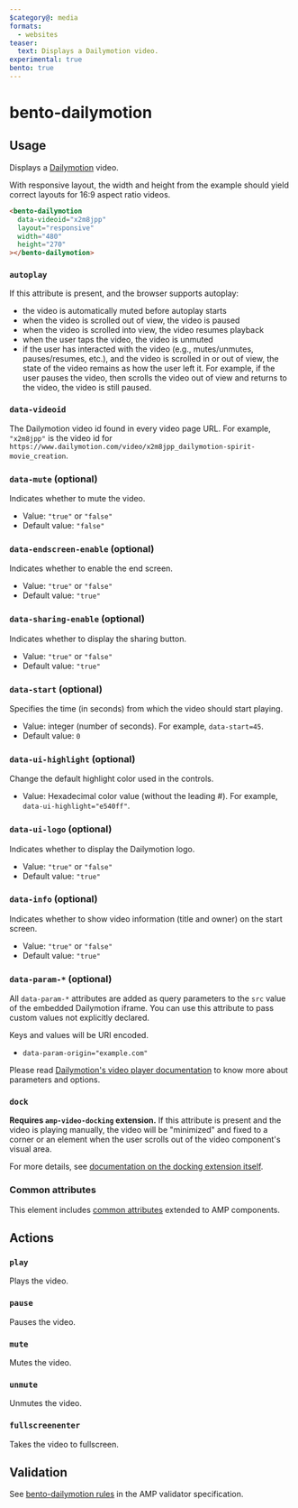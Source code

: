 ```yaml
---
$category@: media
formats:
  - websites
teaser:
  text: Displays a Dailymotion video.
experimental: true
bento: true
---
```


# bento-dailymotion

## Usage

Displays a [Dailymotion](https://www.dailymotion.com/) video.

With responsive layout, the width and height from the example should yield correct layouts for 16:9 aspect ratio videos.

```html
<bento-dailymotion
  data-videoid="x2m8jpp"
  layout="responsive"
  width="480"
  height="270"
></bento-dailymotion>
```

### `autoplay`

If this attribute is present, and the browser supports autoplay:

-   the video is automatically muted before autoplay starts
-   when the video is scrolled out of view, the video is paused
-   when the video is scrolled into view, the video resumes playback
-   when the user taps the video, the video is unmuted
-   if the user has interacted with the video (e.g., mutes/unmutes,
    pauses/resumes, etc.), and the video is scrolled in or out of view, the
    state of the video remains as how the user left it. For example, if the user
    pauses the video, then scrolls the video out of view and returns to the
    video, the video is still paused.

### `data-videoid`

The Dailymotion video id found in every video page URL. For example, `"x2m8jpp"`
is the video id for
`https://www.dailymotion.com/video/x2m8jpp_dailymotion-spirit-movie_creation`.

### `data-mute` (optional)

Indicates whether to mute the video.

-   Value: `"true"` or `"false"`
-   Default value: `"false"`

### `data-endscreen-enable` (optional)

Indicates whether to enable the end screen.

-   Value: `"true"` or `"false"`
-   Default value: `"true"`

### `data-sharing-enable` (optional)

Indicates whether to display the sharing button.

-   Value: `"true"` or `"false"`
-   Default value: `"true"`

### `data-start` (optional)

Specifies the time (in seconds) from which the video should start playing.

-   Value: integer (number of seconds). For example, `data-start=45`.
-   Default value: `0`

### `data-ui-highlight` (optional)

Change the default highlight color used in the controls.

-   Value: Hexadecimal color value (without the leading #). For example,
    `data-ui-highlight="e540ff"`.

### `data-ui-logo` (optional)

Indicates whether to display the Dailymotion logo.

-   Value: `"true"` or `"false"`
-   Default value: `"true"`

### `data-info` (optional)

Indicates whether to show video information (title and owner) on the start
screen.

-   Value: `"true"` or `"false"`
-   Default value: `"true"`

### `data-param-*` (optional)

All `data-param-*` attributes are added as query parameters to the `src` value
of the embedded Dailymotion iframe. You can use this attribute to pass custom
values not explicitly declared.

Keys and values will be URI encoded.

-   `data-param-origin="example.com"`

Please read [Dailymotion's video player documentation](https://developer.dailymotion.com/player#player-parameters)
to know more about parameters and options.

### `dock`

**Requires `amp-video-docking` extension.** If this attribute is present and the
video is playing manually, the video will be "minimized" and fixed to a corner
or an element when the user scrolls out of the video component's visual area.

For more details, see [documentation on the docking extension itself](https://amp.dev/documentation/components/amp-video-docking).

### Common attributes

This element includes [common attributes](https://amp.dev/documentation/guides-and-tutorials/learn/common_attributes)
extended to AMP components.

## Actions

### `play`

Plays the video.

### `pause`

Pauses the video.

### `mute`

Mutes the video.

### `unmute`

Unmutes the video.

### `fullscreenenter`

Takes the video to fullscreen.

## Validation

See [bento-dailymotion rules](../../../../extensions/amp-dailymotion/validator-amp-dailymotion.protoascii) in the AMP validator specification.
